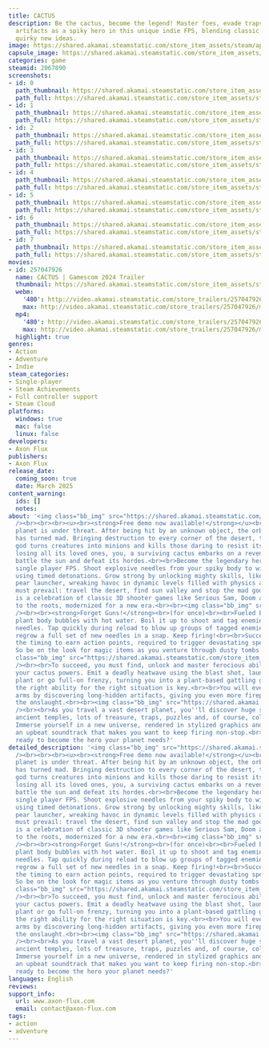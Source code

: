 ```yaml
---
title: CACTUS
description: Be the cactus, become the legend! Master foes, evade traps, and uncover
  artifacts as a spiky hero in this unique indie FPS, blending classic elements with
  quirky new ideas.
image: https://shared.akamai.steamstatic.com/store_item_assets/steam/apps/2067890/header.jpg?t=1725122304
capsule_image: https://shared.akamai.steamstatic.com/store_item_assets/steam/apps/2067890/6c6322d3bf28826c4d439c0a72d022eb95a98f2f/capsule_231x87.jpg?t=1725122304
categories: game
steamid: 2067890
screenshots:
- id: 0
  path_thumbnail: https://shared.akamai.steamstatic.com/store_item_assets/steam/apps/2067890/ss_511ccec31f1f3b6e44058950dbb816d0c38e7543.600x338.jpg?t=1725122304
  path_full: https://shared.akamai.steamstatic.com/store_item_assets/steam/apps/2067890/ss_511ccec31f1f3b6e44058950dbb816d0c38e7543.1920x1080.jpg?t=1725122304
- id: 1
  path_thumbnail: https://shared.akamai.steamstatic.com/store_item_assets/steam/apps/2067890/ss_bfea881d2b0f72e9758b7651a241a6c41abbbbe1.600x338.jpg?t=1725122304
  path_full: https://shared.akamai.steamstatic.com/store_item_assets/steam/apps/2067890/ss_bfea881d2b0f72e9758b7651a241a6c41abbbbe1.1920x1080.jpg?t=1725122304
- id: 2
  path_thumbnail: https://shared.akamai.steamstatic.com/store_item_assets/steam/apps/2067890/ss_d0ae3534409f8e13cfb895211f634fc1e75cf38a.600x338.jpg?t=1725122304
  path_full: https://shared.akamai.steamstatic.com/store_item_assets/steam/apps/2067890/ss_d0ae3534409f8e13cfb895211f634fc1e75cf38a.1920x1080.jpg?t=1725122304
- id: 3
  path_thumbnail: https://shared.akamai.steamstatic.com/store_item_assets/steam/apps/2067890/ss_fecc480b3237f46019af8f46a52f8c1ae37f8b96.600x338.jpg?t=1725122304
  path_full: https://shared.akamai.steamstatic.com/store_item_assets/steam/apps/2067890/ss_fecc480b3237f46019af8f46a52f8c1ae37f8b96.1920x1080.jpg?t=1725122304
- id: 4
  path_thumbnail: https://shared.akamai.steamstatic.com/store_item_assets/steam/apps/2067890/ss_742507703489d050ef64801184ad6243faa83301.600x338.jpg?t=1725122304
  path_full: https://shared.akamai.steamstatic.com/store_item_assets/steam/apps/2067890/ss_742507703489d050ef64801184ad6243faa83301.1920x1080.jpg?t=1725122304
- id: 5
  path_thumbnail: https://shared.akamai.steamstatic.com/store_item_assets/steam/apps/2067890/ss_7237e1e2266ee45c03f3eed6a5b2a73097057326.600x338.jpg?t=1725122304
  path_full: https://shared.akamai.steamstatic.com/store_item_assets/steam/apps/2067890/ss_7237e1e2266ee45c03f3eed6a5b2a73097057326.1920x1080.jpg?t=1725122304
- id: 6
  path_thumbnail: https://shared.akamai.steamstatic.com/store_item_assets/steam/apps/2067890/ss_94ab6f11baf30c59c2cff8ffcf8fe2a0a646a23d.600x338.jpg?t=1725122304
  path_full: https://shared.akamai.steamstatic.com/store_item_assets/steam/apps/2067890/ss_94ab6f11baf30c59c2cff8ffcf8fe2a0a646a23d.1920x1080.jpg?t=1725122304
- id: 7
  path_thumbnail: https://shared.akamai.steamstatic.com/store_item_assets/steam/apps/2067890/ss_5c07138ce7fa9a5e047a962eaab7c937df156d9c.600x338.jpg?t=1725122304
  path_full: https://shared.akamai.steamstatic.com/store_item_assets/steam/apps/2067890/ss_5c07138ce7fa9a5e047a962eaab7c937df156d9c.1920x1080.jpg?t=1725122304
movies:
- id: 257047926
  name: CACTUS | Gamescom 2024 Trailer
  thumbnail: https://shared.akamai.steamstatic.com/store_item_assets/steam/apps/257047926/movie.293x165.jpg?t=1724272853
  webm:
    '480': http://video.akamai.steamstatic.com/store_trailers/257047926/movie480_vp9.webm?t=1724272853
    max: http://video.akamai.steamstatic.com/store_trailers/257047926/movie_max_vp9.webm?t=1724272853
  mp4:
    '480': http://video.akamai.steamstatic.com/store_trailers/257047926/movie480.mp4?t=1724272853
    max: http://video.akamai.steamstatic.com/store_trailers/257047926/movie_max.mp4?t=1724272853
  highlight: true
genres:
- Action
- Adventure
- Indie
steam_categories:
- Single-player
- Steam Achievements
- Full controller support
- Steam Cloud
platforms:
  windows: true
  mac: false
  linux: false
developers:
- Axon Flux
publishers:
- Axon Flux
release_date:
  coming_soon: true
  date: March 2025
content_warning:
  ids: []
  notes:
about: '<img class="bb_img" src="https://shared.akamai.steamstatic.com/store_item_assets/steam/apps/2067890/extras/AF02_SteamStore_SectionBanner_HeroRise_EN.gif?t=1725122304"
  /><br><br><br><u><br><strong>Free demo now available!</strong></u><br><br>Your home
  planet is under threat. After being hit by an unknown object, the orbiting sun god
  has turned mad. Bringing destruction to every corner of the desert, the ravaging
  god turns creatures into minions and kills those daring to resist its reign. After
  losing all its loved ones, you, a surviving cactus embarks on a revenge tale to
  battle the sun and defeat its hordes.<br><br>Become the legendary hero in this fast-paced
  single player FPS. Shoot explosive needles from your spiky body to wipe entire groups
  using timed detonations. Grow strong by unlocking mighty skills, like the explosive
  pear launcher, wreaking havoc in dynamic levels filled with physics and chaos. You
  must prevail: travel the desert, find sun valley and stop the mad god!<br><br>CACTUS
  is a celebration of classic 3D shooter games like Serious Sam, Doom and Quake.<br>True
  to the roots, modernized for a new era.<br><br><img class="bb_img" src="https://shared.akamai.steamstatic.com/store_item_assets/steam/apps/2067890/extras/AF02_SteamStore_SectionBanner_YouWeapon_EN.gif?t=1725122304"
  /><br><br><strong>Forget Guns!</strong><br>(for once)<br><br>Fueled by anger, your
  plant body bubbles with hot water. Boil it up to shoot and tag enemies with explosive
  needles. Tap quickly during reload to blow up groups of tagged enemies and instantly
  regrow a full set of new needles in a snap. Keep firing!<br><br>Successfully nail
  the timing to earn action points, required to trigger devastating special skills.
  So be on the look for magic items as you venture through dusty tombs below the sand.<br><br><img
  class="bb_img" src="https://shared.akamai.steamstatic.com/store_item_assets/steam/apps/2067890/extras/AF02_SteamStore_SectionBanner_SpikyBody_EN.gif?t=1725122304"
  /><br><br>To succeed, you must find, unlock and master ferocious abilities to enhance
  your cactus powers. Emit a deadly heatwave using the blast shot, launch an explosive
  plant or go full-on frenzy, turning you into a plant-based gattling gun. Finding
  the right ability for the right situation is key.<br><br>You will even grow additional
  arms by discovering long-hidden artifacts, giving you even more firepower to counter
  the onslaught.<br><br><img class="bb_img" src="https://shared.akamai.steamstatic.com/store_item_assets/steam/apps/2067890/extras/AF02_SteamStore_SectionBanner_SaveHome_EN.gif?t=1725122304"
  /><br><br>As you travel a vast desert planet, you''ll discover huge sandscapes,
  ancient temples, lots of treasure, traps, puzzles and, of course, collectible secrets.
  Immerse yourself in a new universe, rendered in stylized graphics and driven by
  an upbeat soundtrack that makes you want to keep firing non-stop.<br><br>Are you
  ready to become the hero your planet needs?'
detailed_description: '<img class="bb_img" src="https://shared.akamai.steamstatic.com/store_item_assets/steam/apps/2067890/extras/AF02_SteamStore_SectionBanner_HeroRise_EN.gif?t=1725122304"
  /><br><br><br><u><br><strong>Free demo now available!</strong></u><br><br>Your home
  planet is under threat. After being hit by an unknown object, the orbiting sun god
  has turned mad. Bringing destruction to every corner of the desert, the ravaging
  god turns creatures into minions and kills those daring to resist its reign. After
  losing all its loved ones, you, a surviving cactus embarks on a revenge tale to
  battle the sun and defeat its hordes.<br><br>Become the legendary hero in this fast-paced
  single player FPS. Shoot explosive needles from your spiky body to wipe entire groups
  using timed detonations. Grow strong by unlocking mighty skills, like the explosive
  pear launcher, wreaking havoc in dynamic levels filled with physics and chaos. You
  must prevail: travel the desert, find sun valley and stop the mad god!<br><br>CACTUS
  is a celebration of classic 3D shooter games like Serious Sam, Doom and Quake.<br>True
  to the roots, modernized for a new era.<br><br><img class="bb_img" src="https://shared.akamai.steamstatic.com/store_item_assets/steam/apps/2067890/extras/AF02_SteamStore_SectionBanner_YouWeapon_EN.gif?t=1725122304"
  /><br><br><strong>Forget Guns!</strong><br>(for once)<br><br>Fueled by anger, your
  plant body bubbles with hot water. Boil it up to shoot and tag enemies with explosive
  needles. Tap quickly during reload to blow up groups of tagged enemies and instantly
  regrow a full set of new needles in a snap. Keep firing!<br><br>Successfully nail
  the timing to earn action points, required to trigger devastating special skills.
  So be on the look for magic items as you venture through dusty tombs below the sand.<br><br><img
  class="bb_img" src="https://shared.akamai.steamstatic.com/store_item_assets/steam/apps/2067890/extras/AF02_SteamStore_SectionBanner_SpikyBody_EN.gif?t=1725122304"
  /><br><br>To succeed, you must find, unlock and master ferocious abilities to enhance
  your cactus powers. Emit a deadly heatwave using the blast shot, launch an explosive
  plant or go full-on frenzy, turning you into a plant-based gattling gun. Finding
  the right ability for the right situation is key.<br><br>You will even grow additional
  arms by discovering long-hidden artifacts, giving you even more firepower to counter
  the onslaught.<br><br><img class="bb_img" src="https://shared.akamai.steamstatic.com/store_item_assets/steam/apps/2067890/extras/AF02_SteamStore_SectionBanner_SaveHome_EN.gif?t=1725122304"
  /><br><br>As you travel a vast desert planet, you''ll discover huge sandscapes,
  ancient temples, lots of treasure, traps, puzzles and, of course, collectible secrets.
  Immerse yourself in a new universe, rendered in stylized graphics and driven by
  an upbeat soundtrack that makes you want to keep firing non-stop.<br><br>Are you
  ready to become the hero your planet needs?'
languages: English
reviews:
support_info:
  url: www.axon-flux.com
  email: contact@axon-flux.com
tags:
- action
- adventure
---
```



